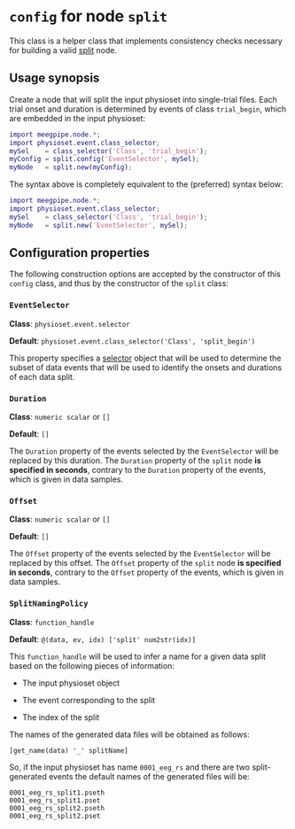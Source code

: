 `config` for node `split`
=====

This class is a helper class that implements consistency checks
necessary for building a valid [split][split] node.

[split]: ./README.md


## Usage synopsis

Create a node that will split the input physioset into single-trial files. 
Each trial onset and duration is determined by events of class 
`trial_begin`, which are embedded in the input physioset:


````matlab
import meegpipe.node.*;
import physioset.event.class_selector;
mySel    = class_selector('Class', 'trial_begin');
myConfig = split.config('EventSelector', mySel);
myNode   = split.new(myConfig);
````

The syntax above is completely equivalent to the (preferred) syntax below:

````matlab
import meegpipe.node.*;
import physioset.event.class_selector;
mySel    = class_selector('Class', 'trial_begin');
myNode   = split.new('EventSelector', mySel);
````


## Configuration properties

The following construction options are accepted by the constructor of
this `config` class, and thus by the constructor of the `split`
class:

### `EventSelector`

__Class__: `physioset.event.selector`

__Default__: `physioset.event.class_selector('Class', 'split_begin')`

This property specifies a [selector][selector] object that will be used to 
determine the subset of data events that will be used to identify the 
onsets and durations of each data split.

[selector]: https://github.com/germangh/matlab_physioset/blob/master/%2Bphysioset/%2Bevent/selector.md


### `Duration`

__Class__: `numeric scalar` or `[]`

__Default__: `[]`

The `Duration` property of the events selected by the `EventSelector` will
 be replaced by this duration. The `Duration` property of the `split` node
__is specified in seconds__, contrary to the `Duration` property of the 
events, which is given in data samples. 


### `Offset`


__Class__: `numeric scalar` or `[]`

__Default__: `[]`

The `Offset` property of the events selected by the `EventSelector` will
 be replaced by this offset. The `Offset` property of the `split` node
__is specified in seconds__, contrary to the `Offset` property of the 
events, which is given in data samples. 


### `SplitNamingPolicy`

__Class__: `function_handle`

__Default__: `@(data, ev, idx) ['split' num2str(idx)]`

This `function_handle` will be used to infer a name for a given data split 
based on the following pieces of information:

* The input physioset object

* The event corresponding to the split

* The index of the split

The names of the generated data files will be obtained as follows:

````
[get_name(data) '_' splitName]
````

So, if the input physioset has name `0001_eeg_rs` and there are two 
split-generated events the default names of the generated files will be:

````
0001_eeg_rs_split1.pseth
0001_eeg_rs_split1.pset
0001_eeg_rs_split2.pseth
0001_eeg_rs_split2.pset
````
 

